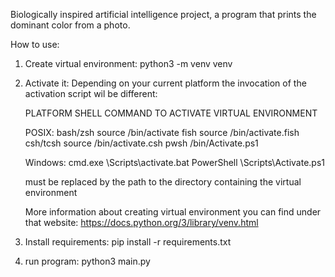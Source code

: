 Biologically inspired artificial intelligence project, a program that prints the dominant color from a photo.


How to use:

1. Create virtual environment:
    python3 -m venv venv

2. Activate it: 
    Depending on your current platform the invocation of the activation script wil be different:

    PLATFORM    SHELL       COMMAND TO ACTIVATE VIRTUAL ENVIRONMENT

    POSIX:      bash/zsh    source <venv>/bin/activate
                fish        source <venv>/bin/activate.fish
                csh/tcsh    source <venv>/bin/activate.csh
                pwsh        <venv>/bin/Activate.ps1

    Windows:    cmd.exe     <venv>\Scripts\activate.bat
                PowerShell  <venv>\Scripts\Activate.ps1
    
    <venv> must be replaced by the path to the directory containing the virtual environment

    More information about creating virtual environment you can find under that website:
    https://docs.python.org/3/library/venv.html

3. Install requirements:
    pip install -r requirements.txt

4. run program: 
    python3 main.py

